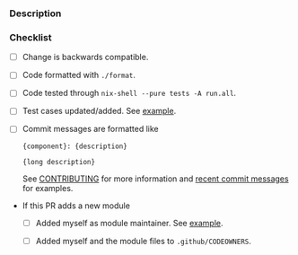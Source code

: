 ### Description

<!--

Please provide a brief description of your change.

-->

### Checklist

<!--

Please go through the following checklist before opening a non-WIP
pull-request.

Also make sure to read the guidelines found at

  https://github.com/rycee/home-manager/blob/master/doc/contributing.adoc#sec-guidelines

-->

- [ ] Change is backwards compatible.

- [ ] Code formatted with `./format`.

- [ ] Code tested through `nix-shell --pure tests -A run.all`.

- [ ] Test cases updated/added. See [example](https://github.com/rycee/home-manager/commit/f3fbb50b68df20da47f9b0def5607857fcc0d021#diff-b61a6d542f9036550ba9c401c80f00ef).

- [ ] Commit messages are formatted like

    ```
    {component}: {description}

    {long description}
    ```

    See [CONTRIBUTING](https://github.com/rycee/home-manager/blob/master/doc/contributing.adoc#sec-commit-style) for more information and [recent commit messages](https://github.com/rycee/home-manager/commits/master) for examples.

- If this PR adds a new module

  - [ ] Added myself as module maintainer. See [example](https://github.com/rycee/home-manager/blob/068ff76a10e95820f886ac46957edcff4e44621d/modules/programs/lesspipe.nix#L6).

  - [ ] Added myself and the module files to `.github/CODEOWNERS`.

